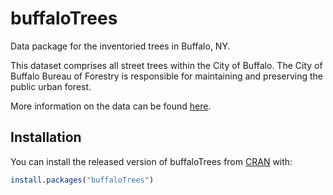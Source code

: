 # buffaloTrees

Data package for the inventoried trees in Buffalo, NY. 

This dataset comprises all street trees within the City of Buffalo. The City of Buffalo Bureau of Forestry is responsible for maintaining and preserving the public urban forest.

More information on the data can be found [here](https://data.buffalony.gov/Quality-of-Life/Tree-Inventory/n4ni-uuec).


## Installation

You can install the released version of buffaloTrees from [CRAN](https://CRAN.R-project.org) with:

``` r
install.packages("buffaloTrees")
```

